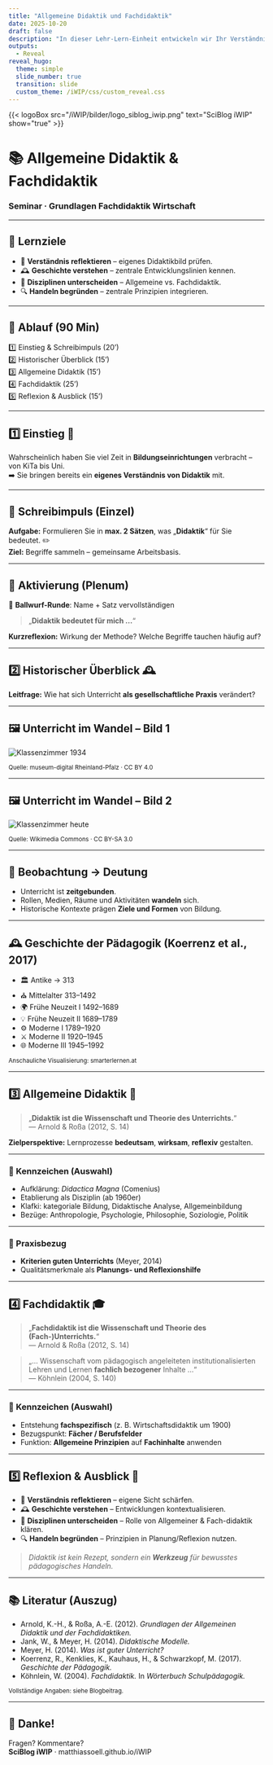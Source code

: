 ```yaml
---
title: "Allgemeine Didaktik und Fachdidaktik"
date: 2025-10-20
draft: false
description: "In dieser Lehr-Lern-Einheit entwickeln wir Ihr Verständnis von Didaktik weiter."
outputs:
  - Reveal
reveal_hugo:
  theme: simple
  slide_number: true
  transition: slide
  custom_theme: /iWIP/css/custom_reveal.css
---
```


{{< logoBox src="/iWIP/bilder/logo_siblog_iwip.png" text="SciBlog iWIP" show="true" >}}

# 📚 Allgemeine Didaktik & Fachdidaktik  
### Seminar · Grundlagen Fachdidaktik Wirtschaft

---

## 🎯 Lernziele

- 🤔 **Verständnis reflektieren** – eigenes Didaktikbild prüfen. <!-- .element: class="fragment" -->
- 🕰️ **Geschichte verstehen** – zentrale Entwicklungslinien kennen. <!-- .element: class="fragment" -->
- 🧭 **Disziplinen unterscheiden** – Allgemeine vs. Fachdidaktik. <!-- .element: class="fragment" -->
- 🔍 **Handeln begründen** – zentrale Prinzipien integrieren. <!-- .element: class="fragment" -->

---

## 🧭 Ablauf (90 Min)

1️⃣ Einstieg & Schreibimpuls (20’) <!-- .element: class="fragment" -->  
2️⃣ Historischer Überblick (15’) <!-- .element: class="fragment" -->  
3️⃣ Allgemeine Didaktik (15’) <!-- .element: class="fragment" -->  
4️⃣ Fachdidaktik (25’) <!-- .element: class="fragment" -->  
5️⃣ Reflexion & Ausblick (15’) <!-- .element: class="fragment" -->

---

## 1️⃣ Einstieg 🤔

Wahrscheinlich haben Sie viel Zeit in **Bildungseinrichtungen** verbracht – von KiTa bis Uni.  
➡️ Sie bringen bereits ein **eigenes Verständnis von Didaktik** mit.

---

## 🧠 Schreibimpuls (Einzel)

**Aufgabe:** Formulieren Sie in **max. 2 Sätzen**, was „**Didaktik**“ für Sie bedeutet. ✏️  
**Ziel:** Begriffe sammeln – gemeinsame Arbeitsbasis.

---

## 👥 Aktivierung (Plenum)

🎾 **Ballwurf-Runde**: Name + Satz vervollständigen  
> „**Didaktik bedeutet für mich …**“

**Kurzreflexion:** Wirkung der Methode? Welche Begriffe tauchen häufig auf?

---

## 2️⃣ Historischer Überblick 🕰️

**Leitfrage:** Wie hat sich Unterricht **als gesellschaftliche Praxis** verändert?

---

## 🖼️ Unterricht im Wandel – Bild 1

![Klassenzimmer 1934](/iWIP/bilder/widi/did_allg_fach/Klassenzimmer_früher.jpg)

<small>Quelle: museum-digital Rheinland-Pfalz · CC BY 4.0</small>

---

## 🖼️ Unterricht im Wandel – Bild 2

![Klassenzimmer heute](/iWIP/bilder/widi/did_allg_fach/Klassenzimmer_heute.jpg)

<small>Quelle: Wikimedia Commons · CC BY-SA 3.0</small>

---

## 🧩 Beobachtung → Deutung

- Unterricht ist **zeitgebunden**. <!-- .element: class="fragment" -->
- Rollen, Medien, Räume und Aktivitäten **wandeln** sich. <!-- .element: class="fragment" -->
- Historische Kontexte prägen **Ziele und Formen** von Bildung. <!-- .element: class="fragment" -->

---

## 🕰️ Geschichte der Pädagogik (Koerrenz et al., 2017)

- 🏛️ Antike → 313 <!-- .element: class="fragment" -->
- ⛪ Mittelalter 313–1492 <!-- .element: class="fragment" -->
- 🌍 Frühe Neuzeit I 1492–1689 <!-- .element: class="fragment" -->
- 💡 Frühe Neuzeit II 1689–1789 <!-- .element: class="fragment" -->
- ⚙️ Moderne I 1789–1920 <!-- .element: class="fragment" -->
- ⚔️ Moderne II 1920–1945 <!-- .element: class="fragment" -->
- 🌐 Moderne III 1945–1992 <!-- .element: class="fragment" -->

<small>Anschauliche Visualisierung: smarterlernen.at</small>

---

## 3️⃣ Allgemeine Didaktik 🧭

> „**Didaktik ist die Wissenschaft und Theorie des Unterrichts.**“  
> — Arnold & Roßa (2012, S. 14)

**Zielperspektive:** Lernprozesse **bedeutsam**, **wirksam**, **reflexiv** gestalten. <!-- .element: class="fragment" -->

---

### 📘 Kennzeichen (Auswahl)

- Aufklärung: *Didactica Magna* (Comenius) <!-- .element: class="fragment" -->
- Etablierung als Disziplin (ab 1960er) <!-- .element: class="fragment" -->
- Klafki: kategoriale Bildung, Didaktische Analyse, Allgemeinbildung <!-- .element: class="fragment" -->
- Bezüge: Anthropologie, Psychologie, Philosophie, Soziologie, Politik <!-- .element: class="fragment" -->

---

### 🔎 Praxisbezug

- **Kriterien guten Unterrichts** (Meyer, 2014) <!-- .element: class="fragment" -->
- Qualitätsmerkmale als **Planungs- und Reflexionshilfe** <!-- .element: class="fragment" -->

---

## 4️⃣ Fachdidaktik 🎓

> „**Fachdidaktik ist die Wissenschaft und Theorie des (Fach-)Unterrichts.**“  
> — Arnold & Roßa (2012, S. 14)

> „… Wissenschaft vom pädagogisch angeleiteten institutionalisierten Lehren und Lernen **fachlich bezogener** Inhalte …“  
> — Köhnlein (2004, S. 140)

---

### 📘 Kennzeichen (Auswahl)

- Entstehung **fachspezifisch** (z. B. Wirtschaftsdidaktik um 1900) <!-- .element: class="fragment" -->
- Bezugspunkt: **Fächer / Berufsfelder** <!-- .element: class="fragment" -->
- Funktion: **Allgemeine Prinzipien** auf **Fachinhalte** anwenden <!-- .element: class="fragment" -->

---

## 5️⃣ Reflexion & Ausblick 💬

- 🤔 **Verständnis reflektieren** – eigene Sicht schärfen. <!-- .element: class="fragment" -->
- 🕰️ **Geschichte verstehen** – Entwicklungen kontextualisieren. <!-- .element: class="fragment" -->
- 🧭 **Disziplinen unterscheiden** – Rolle von Allgemeiner & Fach-didaktik klären. <!-- .element: class="fragment" -->
- 🔍 **Handeln begründen** – Prinzipien in Planung/Reflexion nutzen. <!-- .element: class="fragment" -->

> *Didaktik ist kein Rezept, sondern ein **Werkzeug** für bewusstes pädagogisches Handeln.* <!-- .element: class="fragment" -->

---

## 📚 Literatur (Auszug)

- Arnold, K.-H., & Roßa, A.-E. (2012). *Grundlagen der Allgemeinen Didaktik und der Fachdidaktiken.*  
- Jank, W., & Meyer, H. (2014). *Didaktische Modelle.*  
- Meyer, H. (2014). *Was ist guter Unterricht?*  
- Koerrenz, R., Kenklies, K., Kauhaus, H., & Schwarzkopf, M. (2017). *Geschichte der Pädagogik.*  
- Köhnlein, W. (2004). *Fachdidaktik.* In *Wörterbuch Schulpädagogik.*

<small>Vollständige Angaben: siehe Blogbeitrag.</small>

---

## 🙏 Danke!

Fragen? Kommentare?  
**SciBlog iWIP** · matthiassoell.github.io/iWIP